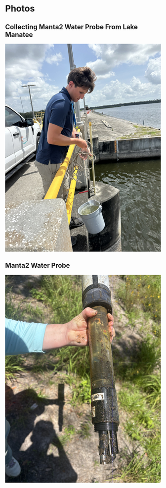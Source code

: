 # Photos

## Collecting Manta2 Water Probe From Lake Manatee

![image](https://raw.githubusercontent.com/jayirby2/Decades-of-Conductivity/main/IMG_1791.jpeg)

## Manta2 Water Probe

![image2](https://github.com/jayirby2/Decades-of-Conductivity/blob/main/IMG_4585.jpeg)
